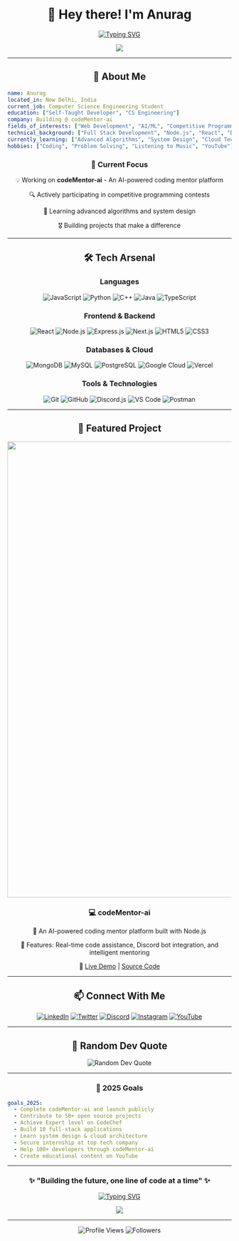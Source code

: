 # <div align="center">👋 Hey there! I'm Anurag</div>

<div align="center">

[![Typing SVG](https://readme-typing-svg.demolab.com?font=Fira+Code&size=32&duration=2800&pause=2000&color=A9FEF7&center=true&vCenter=true&width=940&lines=Computer+Science+Engineering+Student;Passionate+Full+Stack+Developer;Competitive+Programming+Enthusiast;Building+the+Future+with+Technology)](https://git.io/typing-svg)

</div>

<div align="center">
  <img src="https://capsule-render.vercel.app/api?type=waving&color=gradient&customColorList=6,11,20&height=180&section=header&text=Welcome%20to%20My%20GitHub!&fontSize=42&fontColor=fff&animation=twinkling&fontAlignY=32"/>
</div>

---

<div align="center">
  <h2>🚀 About Me</h2>
</div>

```yaml
name: Anurag
located_in: New Delhi, India
current_job: Computer Science Engineering Student
education: ["Self-Taught Developer", "CS Engineering"]
company: Building @ codeMentor-ai
fields_of_interests: ["Web Development", "AI/ML", "Competitive Programming", "Open Source"]
technical_background: ["Full Stack Development", "Node.js", "React", "Discord Bot Development"]
currently_learning: ["Advanced Algorithms", "System Design", "Cloud Technologies"]
hobbies: ["Coding", "Problem Solving", "Listening to Music", "YouTube"]
```

<div align="center">
  <h3>🎯 Current Focus</h3>
  <p>💡 Working on <strong>codeMentor-ai</strong> - An AI-powered coding mentor platform</p>
  <p>🔍 Actively participating in competitive programming contests</p>
  <p>🌱 Learning advanced algorithms and system design</p>
  <p>🎖️ Building projects that make a difference</p>
</div>

---

<div align="center">
  <h2>🛠️ Tech Arsenal</h2>
</div>

<div align="center">

### Languages
![JavaScript](https://img.shields.io/badge/JavaScript-F7DF1E?style=for-the-badge&logo=javascript&logoColor=black)
![Python](https://img.shields.io/badge/Python-FFD43B?style=for-the-badge&logo=python&logoColor=blue)
![C++](https://img.shields.io/badge/C%2B%2B-00599C?style=for-the-badge&logo=c%2B%2B&logoColor=white)
![Java](https://img.shields.io/badge/Java-ED8B00?style=for-the-badge&logo=openjdk&logoColor=white)
![TypeScript](https://img.shields.io/badge/TypeScript-007ACC?style=for-the-badge&logo=typescript&logoColor=white)

### Frontend & Backend
![React](https://img.shields.io/badge/React-20232A?style=for-the-badge&logo=react&logoColor=61DAFB)
![Node.js](https://img.shields.io/badge/Node.js-339933?style=for-the-badge&logo=nodedotjs&logoColor=white)
![Express.js](https://img.shields.io/badge/Express.js-000000?style=for-the-badge&logo=express&logoColor=white)
![Next.js](https://img.shields.io/badge/Next.js-000000?style=for-the-badge&logo=next.js&logoColor=white)
![HTML5](https://img.shields.io/badge/HTML5-E34F26?style=for-the-badge&logo=html5&logoColor=white)
![CSS3](https://img.shields.io/badge/CSS3-1572B6?style=for-the-badge&logo=css3&logoColor=white)

### Databases & Cloud
![MongoDB](https://img.shields.io/badge/MongoDB-4EA94B?style=for-the-badge&logo=mongodb&logoColor=white)
![MySQL](https://img.shields.io/badge/MySQL-005C84?style=for-the-badge&logo=mysql&logoColor=white)
![PostgreSQL](https://img.shields.io/badge/PostgreSQL-316192?style=for-the-badge&logo=postgresql&logoColor=white)
![Google Cloud](https://img.shields.io/badge/Google_Cloud-4285F4?style=for-the-badge&logo=google-cloud&logoColor=white)
![Vercel](https://img.shields.io/badge/Vercel-000000?style=for-the-badge&logo=vercel&logoColor=white)

### Tools & Technologies
![Git](https://img.shields.io/badge/Git-F05032?style=for-the-badge&logo=git&logoColor=white)
![GitHub](https://img.shields.io/badge/GitHub-100000?style=for-the-badge&logo=github&logoColor=white)
![Discord.js](https://img.shields.io/badge/Discord.js-5865F2?style=for-the-badge&logo=discord&logoColor=white)
![VS Code](https://img.shields.io/badge/VS_Code-007ACC?style=for-the-badge&logo=visual-studio-code&logoColor=white)
![Postman](https://img.shields.io/badge/Postman-FF6C37?style=for-the-badge&logo=postman&logoColor=white)

</div>

---

<div align="center">
  <h2>🚀 Featured Project</h2>
</div>

<div align="center">
  <a href="https://github.com/Anurag/codeMentor-ai">
   <img width="1536" height="1024" alt="image" src="https://github.com/user-attachments/assets/9b465e91-adad-4114-a8ae-f5ee22a80350" />
  </a>
</div>

<div align="center">
  <h3>💻 codeMentor-ai</h3>
  <p>🤖 An AI-powered coding mentor platform built with Node.js</p>
  <p>🌟 Features: Real-time code assistance, Discord bot integration, and intelligent mentoring</p>
  <p>🔗 <a href="https://codementor-ai-dashboard.vercel.app/" target="_blank">Live Demo</a> | <a href="https://github.com/Anurag/codeMentor-ai" target="_blank">Source Code</a></p>
</div>

---

<div align="center">
  <h2>📫 Connect With Me</h2>
</div>

<div align="center">

[![LinkedIn](https://img.shields.io/badge/LinkedIn-0077B5?style=for-the-badge&logo=linkedin&logoColor=white)](https://linkedin.com/in/anurag)
[![Twitter](https://img.shields.io/badge/Twitter-1DA1F2?style=for-the-badge&logo=twitter&logoColor=white)](https://twitter.com/anurag)
[![Discord](https://img.shields.io/badge/Discord-5865F2?style=for-the-badge&logo=discord&logoColor=white)](https://discord.gg/anurag)
[![Instagram](https://img.shields.io/badge/Instagram-E4405F?style=for-the-badge&logo=instagram&logoColor=white)](https://instagram.com/anurag)
[![YouTube](https://img.shields.io/badge/YouTube-FF0000?style=for-the-badge&logo=youtube&logoColor=white)](https://youtube.com/@anurag)

</div>

---

<div align="center">
  <h2>💭 Random Dev Quote</h2>
</div>

<div align="center">
  <img src="https://quotes-github-readme.vercel.app/api?type=horizontal&theme=radical" alt="Random Dev Quote"/>
</div>

---

<div align="center">
  <h3>🎯 2025 Goals</h3>
</div>

```yaml
goals_2025:
  - Complete codeMentor-ai and launch publicly
  - Contribute to 50+ open source projects
  - Achieve Expert level on CodeChef
  - Build 10 full-stack applications
  - Learn system design & cloud architecture
  - Secure internship at top tech company
  - Help 100+ developers through codeMentor-ai
  - Create educational content on YouTube
```

---

<div align="center">

### ✨ "Building the future, one line of code at a time" ✨

[![Typing SVG](https://readme-typing-svg.demolab.com?font=Fira+Code&size=20&duration=3000&pause=1000&color=6366F1&center=true&vCenter=true&width=600&lines=Thanks+for+visiting+my+profile!;Let's+connect+and+build+amazing+things!;Happy+Coding!+🚀)](https://git.io/typing-svg)

<img src="https://capsule-render.vercel.app/api?type=waving&color=gradient&customColorList=6,11,20&height=100&section=footer&animation=twinkling"/>

---

<p align="center">
  <img src="https://komarev.com/ghpvc/?username=Anurag&label=Profile%20Views&color=brightgreen&style=flat-square" alt="Profile Views" />
  <img src="https://img.shields.io/github/followers/Anurag?label=Followers&style=flat-square&color=blue" alt="Followers" />
</p>

</div>

<!-- GitHub Snake Animation Workflow -->
<!-- Note: To enable the snake animation, create a GitHub Action workflow file in .github/workflows/snake.yml -->

<!--
To set up the snake animation:
1. Create .github/workflows/snake.yml in your repository
2. Add the following content:

name: Generate Snake

on:
  schedule:
    - cron: "0 */12 * * *" # Runs every 12 hours
  workflow_dispatch:
  push:
    branches:
      - main

permissions:
  contents: write

jobs:
  build:
    runs-on: ubuntu-latest
    steps:
      - uses: actions/checkout@v4
      
      - uses: Platane/snk@v3
        id: snake-gif
        with:
          github_user_name: ${{ github.repository_owner }}
          outputs: |
            dist/github-contribution-grid-snake.svg
            dist/github-contribution-grid-snake-dark.svg?palette=github-dark
            dist/github-contribution-grid-snake.gif
            
      - uses: crazy-max/ghaction-github-pages@v4
        with:
          target_branch: output
          build_dir: dist
        env:
          GITHUB_TOKEN: ${{ secrets.GITHUB_TOKEN }}
-->
